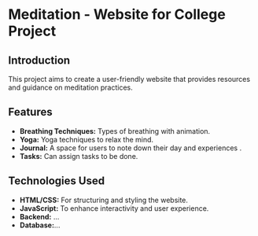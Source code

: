 # Meditation - Website for College Project

## Introduction
This project aims to create a user-friendly website that provides resources and guidance on meditation practices. 

## Features
- **Breathing Techniques:** Types of breathing with animation.
- **Yoga:** Yoga techniques to relax the mind.
- **Journal:** A space for users to note down their day and experiences .
- **Tasks:** Can assign tasks to be done.

## Technologies Used
- **HTML/CSS:** For structuring and styling the website.
- **JavaScript:** To enhance interactivity and user experience.
- **Backend:** ...
- **Database:**...

